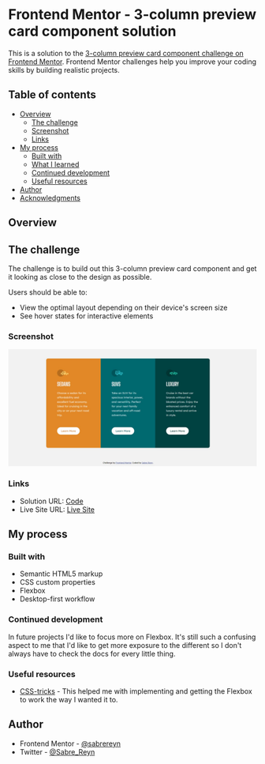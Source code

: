 # Frontend Mentor - 3-column preview card component solution

This is a solution to the [3-column preview card component challenge on Frontend Mentor](https://www.frontendmentor.io/challenges/3column-preview-card-component-pH92eAR2-). Frontend Mentor challenges help you improve your coding skills by building realistic projects. 

## Table of contents

- [Overview](#overview)
  - [The challenge](#the-challenge)
  - [Screenshot](#screenshot)
  - [Links](#links)
- [My process](#my-process)
  - [Built with](#built-with)
  - [What I learned](#what-i-learned)
  - [Continued development](#continued-development)
  - [Useful resources](#useful-resources)
- [Author](#author)
- [Acknowledgments](#acknowledgments)

## Overview

## The challenge

The challenge is to build out this 3-column preview card component and get it looking as close to the design as possible.

Users should be able to:

- View the optimal layout depending on their device's screen size
- See hover states for interactive elements

### Screenshot

![Solution](images/Solution.jpg)

### Links

- Solution URL: [Code](https://github.com/sabrereyn/3-Column-Card-Preview)
- Live Site URL: [Live Site](https://sabrereyn.github.io/3-Column-Card-Preview/)

## My process

### Built with

- Semantic HTML5 markup
- CSS custom properties
- Flexbox
- Desktop-first workflow

### Continued development

In future projects I'd like to focus more on Flexbox. It's still such a confusing aspect to me that I'd like to get more exposure to the different so I don't always have to check the docs for every little thing.

### Useful resources

- [CSS-tricks](https://css-tricks.com/snippets/css/a-guide-to-flexbox/) - This helped me with implementing and getting the Flexbox to work the way I wanted it to.

## Author

<!-- - Website - [Sabre Reyn](https://www.your-site.com) -->
- Frontend Mentor - [@sabrereyn](https://www.frontendmentor.io/profile/sabrereyn)
- Twitter - [@Sabre_Reyn](https://twitter.com/Sabre_Reyn)
